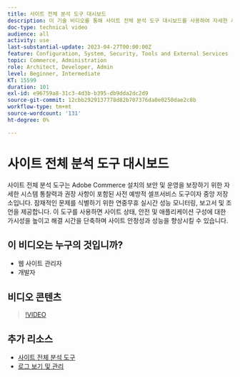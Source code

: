 ```yaml
---
title: 사이트 전체 분석 도구 대시보드
description: 이 기술 비디오를 통해 사이트 전체 분석 도구 대시보드를 사용하여 자세한 시스템 인사이트 및 권장 사항에 액세스하여 Adobe Commerce 설치의 보안 및 운영을 보장하는 방법을 알아보십시오.
doc-type: technical video
audience: all
activity: use
last-substantial-update: 2023-04-27T00:00:00Z
feature: Configuration, System, Security, Tools and External Services
topic: Commerce, Administration
role: Architect, Developer, Admin
level: Beginner, Intermediate
KT: 15599
duration: 101
exl-id: e96759a8-31c3-4d3b-b395-db9dda2dc2d9
source-git-commit: 12cbb2929137778d82b707376da0e0250dae2c8b
workflow-type: tm+mt
source-wordcount: '131'
ht-degree: 0%

---
```


# 사이트 전체 분석 도구 대시보드

사이트 전체 분석 도구는 Adobe Commerce 설치의 보안 및 운영을 보장하기 위한 자세한 시스템 통찰력과 권장 사항이 포함된 사전 예방적 셀프서비스 도구이자 중앙 저장소입니다. 잠재적인 문제를 식별하기 위한 연중무휴 실시간 성능 모니터링, 보고서 및 조언을 제공합니다. 이 도구를 사용하면 사이트 상태, 안전 및 애플리케이션 구성에 대한 가시성을 높이고 해결 시간을 단축하며 사이트 안정성과 성능을 향상시킬 수 있습니다.

## 이 비디오는 누구의 것입니까?

- 웹 사이트 관리자
- 개발자

## 비디오 콘텐츠

>[!VIDEO](https://video.tv.adobe.com/v/344001?learn=on)

## 추가 리소스

- [사이트 전체 분석 도구](https://experienceleague.adobe.com/docs/commerce-operations/tools/site-wide-analysis-tool/intro.html?lang=ko)
- [로그 보기 및 관리](https://experienceleague.adobe.com/docs/commerce-cloud-service/user-guide/develop/test/log-locations.html?lang=ko)
